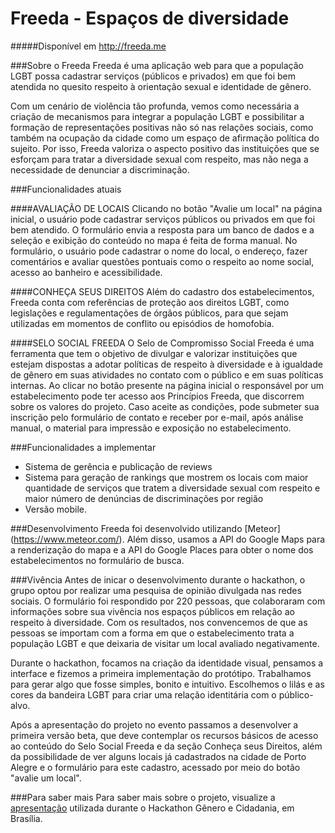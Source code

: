 Freeda - Espaços de diversidade
======
#####Disponível em http://freeda.me

###Sobre o Freeda
Freeda é uma aplicação web para que a população LGBT possa cadastrar serviços (públicos e privados) em que foi bem atendida no quesito respeito à orientação sexual e identidade de gênero.

Com um cenário de violência tão profunda, vemos como necessária a criação de mecanismos para integrar a população LGBT e possibilitar a formação de representações positivas não só nas relações sociais, como também na ocupação da cidade como um espaço de afirmação política do sujeito. Por isso, Freeda valoriza o aspecto positivo das instituições que se esforçam para tratar a diversidade sexual com respeito, mas não nega a necessidade de denunciar a discriminação.

###Funcionalidades atuais

####AVALIAÇÃO DE LOCAIS
Clicando no botão "Avalie um local" na página inicial, o usuário pode cadastrar serviços públicos ou privados em que foi bem atendido. O formulário envia a resposta para um banco de dados e a seleção e exibição do conteúdo no mapa é feita de forma manual. No formulário, o usuário pode cadastrar o nome do local, o endereço, fazer comentários e avaliar questões pontuais como o respeito ao nome social, acesso ao banheiro e acessibilidade.

####CONHEÇA SEUS DIREITOS
Além do cadastro dos estabelecimentos, Freeda conta com referências de proteção aos direitos LGBT, como legislações e regulamentações de órgãos públicos, para que sejam utilizadas em momentos de conflito ou episódios de homofobia.

####SELO SOCIAL FREEDA
O Selo de Compromisso Social Freeda é uma ferramenta que tem o objetivo de divulgar e valorizar instituições que   estejam dispostas a adotar políticas de respeito à diversidade e à igualdade de gênero em suas atividades no       contato com o público e em suas políticas internas. Ao clicar no botão presente na página inicial o responsável por um estabelecimento pode ter acesso aos Princípios Freeda, que discorrem sobre os valores do projeto. Caso aceite as condições, pode submeter sua inscrição pelo formulário de contato e receber por e-mail, após análise manual, o material para impressão e exposição no estabelecimento.

###Funcionalidades a implementar
- Sistema de gerência e publicação de reviews
- Sistema para geração de rankings que mostrem os locais com maior quantidade de serviços que tratem a diversidade sexual com respeito e maior número de denúncias de discriminações por região
- Versão mobile.

###Desenvolvimento
Freeda foi desenvolvido utilizando [Meteor] (https://www.meteor.com/). Além disso, usamos a API do Google Maps para a renderização do mapa e a API do Google Places para obter o nome dos estabelecimentos no formulário de busca.

###Vivência
Antes de inicar o desenvolvimento durante o hackathon, o grupo optou por realizar uma pesquisa de opinião divulgada nas redes sociais. O formulário foi respondido por 220 pessoas, que colaboraram com informações sobre sua vivência nos espaços públicos em relação ao respeito à diversidade. Com os resultados, nos convencemos de que as pessoas se importam com a forma em que o estabelecimento trata a população LGBT e que deixaria de visitar um local avaliado negativamente.

Durante o hackathon, focamos na criação da identidade visual, pensamos a interface e fizemos a primeira implementação do protótipo. Trabalhamos para gerar algo que fosse simples, bonito e intuitivo. Escolhemos o lilás e as cores da bandeira LGBT para criar uma relação identitária com o público-alvo.

Após a apresentação do projeto no evento passamos a desenvolver a primeira versão beta, que deve contemplar os recursos básicos de acesso ao conteúdo do Selo Social Freeda e da seção Conheça seus Direitos, além da possibilidade de ver alguns locais já cadastrados na cidade de Porto Alegre e o formulário para este cadastro, acessado por meio do botão "avalie um local".


###Para saber mais
Para saber mais sobre o projeto, visualize a [apresentação](https://github.com/projetofreeda/freeda/blob/master/apresentacao_freeda.pdf) utilizada durante o Hackathon Gênero e Cidadania, em Brasília.
